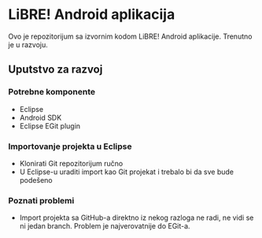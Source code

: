 # LiBRE! Android aplikacija

Ovo je repozitorijum sa izvornim kodom LiBRE! Android aplikacije. Trenutno je u razvoju.

## Uputstvo za razvoj

### Potrebne komponente

* Eclipse
* Android SDK
* Eclipse EGit plugin

### Importovanje projekta u Eclipse

* Klonirati Git repozitorijum ručno
* U Eclipse-u uraditi import kao Git projekat i trebalo bi da sve bude podešeno
  
### Poznati problemi

* Import projekta sa GitHub-a direktno iz nekog razloga ne radi, ne vidi se ni jedan branch. Problem je najverovatnije do EGit-a.
